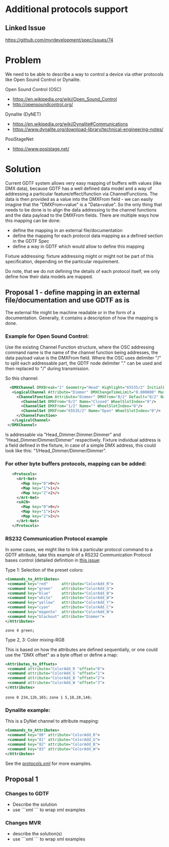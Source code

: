 # Additional protocols support

## Linked Issue

https://github.com/mvrdevelopment/spec/issues/74

# Problem

We need to be able to describe a way to control a device via other protocols like Open Sound Control or Dynalite.

Open Sound Control (OSC)

- https://en.wikipedia.org/wiki/Open_Sound_Control
- http://opensoundcontrol.org/

Dynalite (DyNET)

- https://en.wikipedia.org/wiki/Dynalite#Communications
- https://www.dynalite.org/download-library/technical-engineering-notes/

PosiStageNet

- https://www.posistage.net/


# Solution

Current GDTF system allows very easy mapping of buffers with values (like DMX data), because GDTF has a well defined data model and a way of addressing a particular feature/effect/function via ChannelFunctions. The data is then provided as a value into the DMXFrom field - we can easily imagine that the "DMXFrom=value" is a "Data=value". So the only thing that needs to be done is to align the daẗa addressing to the channel functions and the data payload to the DMXFrom fields. There are multiple ways how this mapping can be done:

- define the mapping in an external file/documentation
- define the mapping for each protocol data mapping as a defined section in the GDTF Spec
- define a way in GDTF which would allow to define this mapping

Fixture addressing: fixture addressing might or might not be part of this specification, depending on the particular requirement.

Do note, that we do not defining the details of each protocol  itself, we only define how their data models are mapped.

## Proposal 1 - define mapping in an external file/documentation and use GDTF as is

The external file might be machine readable or in the form of a documentation. Generally, it contains a description of how the mapping is done. 

### Example for Open Sound Control:

Use the existing Channel Function structure, where the OSC addressing command name is the name of the channel function being addresses, the data payload value is the DMXFrom field. Where the OSC uses delimiter "/" to split each addressable part, the GDTF node delimiter "." can be used and then replaced to "/" during transmission.

So this channel:

 ```xml
   <DMXChannel DMXBreak="1" Geometry="Head" Highlight="65535/2" InitialFunction="Head_Dimmer.Dimmer.Dimmer" Offset="">
    <LogicalChannel Attribute="Dimmer" DMXChangeTimeLimit="0.000000" Master="Grand" MibFade="0.000000" Snap="No">
      <ChannelFunction Attribute="Dimmer" DMXFrom="0/2" Default="0/2" Name="Dimmer" OriginalAttribute="Dimmer intensity" PhysicalFrom="0.000000" PhysicalTo="1.000000" RealAcceleration="0.000000" RealFade="0.000000">
        <ChannelSet DMXFrom="0/2" Name="Closed" WheelSlotIndex="0"/>
        <ChannelSet DMXFrom="1/2" Name="" WheelSlotIndex="0"/>
        <ChannelSet DMXFrom="65535/2" Name="Open" WheelSlotIndex="0"/>
      </ChannelFunction>
    </LogicalChannel>
  </DMXChannel>
```

Is addressable via "Head_Dimmer.Dimmer.Dimmer" and "Head_Dimmer/Dimmer/Dimmer" respectively. Fixture individual address is a field defined in the fixture, in case of a simple DMX address, this could look like this: "1/Head_Dimmer/Dimmer/Dimmer".

### For other byte buffers protocols, mapping can be added:

 ```xml
    <Protocols>
      <Art-Net>
        <Map key="0">0</>
        <Map key="1">1</>
        <Map key="2">2</>
      </Art-Net>
      <sACN>
        <Map key="0">0</>
        <Map key="1">1</>
        <Map key="2">2</>
      </Art-Net>
    </Protocols>
 ```

### RS232 Communication Protocol example

In some cases, we might like to link a particular protocol command to a GDTF attribute, take this example of a RS232 Communication Protocol bases control (detailed definition in [this issue](https://github.com/mvrdevelopment/spec/issues/74):

Type 1: Selection of the preset colors:

 ```xml
 <Commands_to_Attributes>
  <command key="red"      attribute="ColorAdd_R">  
  <command key="green"    attribute="ColorAdd_G">  
  <command key="blue"     attribute="ColorAdd_B">  
  <command key="white"    attribute="ColorAdd_W"> 
  <command key="yellow"   attribute="ColorAdd_Y"> 
  <command key="cyan"     attribute="ColorAdd_C"> 
  <command key="magenta"  attribute="ColorAdd_N"> 
  <command key="blackout" attribute="Dimmer"> 
 </Attributes>
 ```

`zone 4 green;`

Type 2, 3: Color mixing-RGB

This is based on how the attributes are defined sequentially, or one could use the "DMX offset" as a byte offset or define a map:

 ```xml
 <Attributes_to_Offsets>
  <command attribute="ColorAdd_R "offset="0">  
  <command attribute="ColorAdd_G "offset="1">  
  <command attribute="ColorAdd_B "offset="2">  
  <command attribute="ColorAdd_W "offset="3"> 
 </Attributes>
 ```
`zone 0 234,126,165;`
`zone 1 5,18,28,148;`

### Dynalite example:

This is a DyNet channel to attribute mapping:

 ```xml
 <Commands_to_Attributes>
  <command key="80" attribute="ColorAdd_R">  
  <command key="81" attribute="ColorAdd_G">  
  <command key="82" attribute="ColorAdd_B">  
  <command key="83" attribute="ColorAdd_W"> 
 </Attributes>
 ```
See the [protocols.xml](./protocols.xml) for more examples.


## Proposal 1

### Changes to GDTF

- Describe the solution
- use \`\`\`xml \`\`\` to wrap xml examples

### Changes MVR

- describe the solution(s)
- use \`\`\`xml \`\`\` to wrap xml examples
